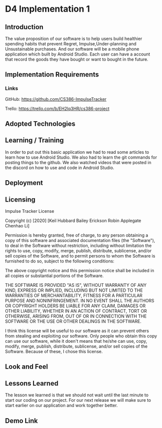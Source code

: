 # D4 Implementation 1

## Introduction 
The value proposition of our software is to help users build healthier spending habits that prevent Regret, Impulse,Under-planning
and Unsustainable purchases. And our software will be a mobile phone application which built by Android Studio. Each user can have a account that record the goods they have bought or want to bought in the future.

## Implementation Requirements 


### Links 
GitHub: <https://github.com/CS386-ImpulseTracker>

Trello: <https://trello.com/b/EH2lq3HR/cs386-project>

## Adopted Technologies


## Learning / Training 
In order to put out this basic application we had to read some articles to learn how to use Android Studio. We also had to learn the git commands for posting things to the github. We also watched videos that were posted in the discord on how to use and code in Android Studio.

## Deployment


## Licensing 

Impulse Tracker License

Copyright (c) [2020] [Keil Hubbard Bailey Erickson Robin Applegate Chenhao Li]

Permission is hereby granted, free of charge, to any person obtaining a copy
of this software and associated documentation files (the "Software"), to deal
in the Software without restriction, including without limitation the rights
to use, copy, modify, merge, publish, distribute, sublicense, and/or sell
copies of the Software, and to permit persons to whom the Software is
furnished to do so, subject to the following conditions:

The above copyright notice and this permission notice shall be included in all
copies or substantial portions of the Software.

THE SOFTWARE IS PROVIDED "AS IS", WITHOUT WARRANTY OF ANY KIND, EXPRESS OR
IMPLIED, INCLUDING BUT NOT LIMITED TO THE WARRANTIES OF MERCHANTABILITY,
FITNESS FOR A PARTICULAR PURPOSE AND NONINFRINGEMENT. IN NO EVENT SHALL THE
AUTHORS OR COPYRIGHT HOLDERS BE LIABLE FOR ANY CLAIM, DAMAGES OR OTHER
LIABILITY, WHETHER IN AN ACTION OF CONTRACT, TORT OR OTHERWISE, ARISING FROM,
OUT OF OR IN CONNECTION WITH THE SOFTWARE OR THE USE OR OTHER DEALINGS IN THE
SOFTWARE.

I think this license will be useful to our software as it can prevent others from stealing and exploiting our software.
Only people who obtain this copy can use our software, while it doen't means that he/she can  use, copy, modify, merge, publish, distribute, sublicense, and/or sell copies of the Software. Because of these, I chose this license.
## Look and Feel


## Lessons Learned
The lesson we learned is that we should not wait until the last minute to start our coding on our project. For our next release we will make sure to start earlier on our application and work together better.

## Demo Link
<link to video here>
